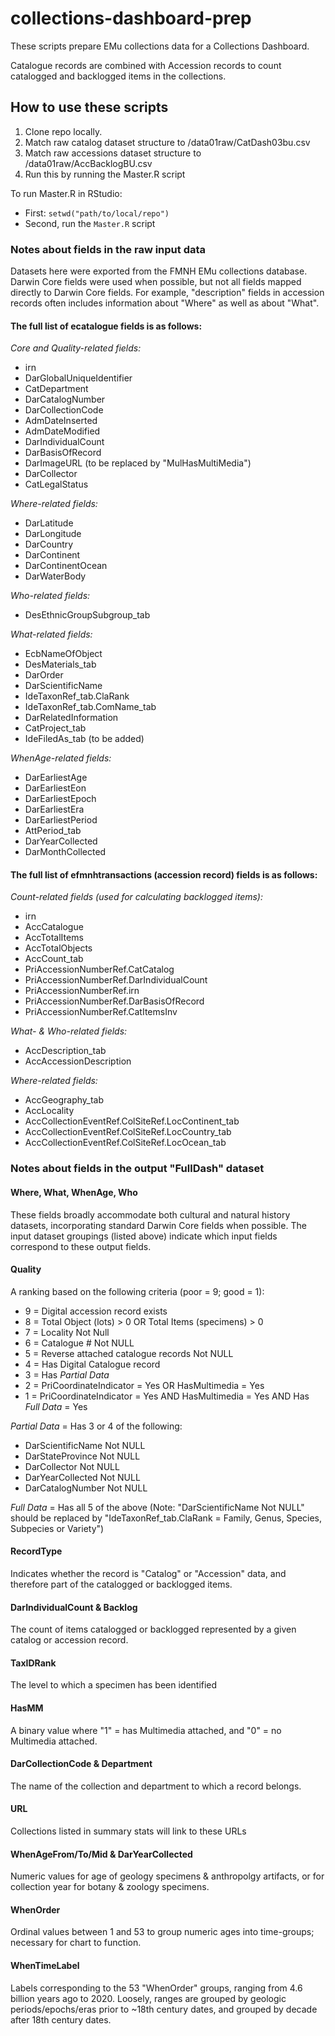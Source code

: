 # collections-dashboard-prep
These scripts prepare EMu collections data for a Collections Dashboard.

Catalogue records are combined with Accession records to count catalogged and backlogged items in the collections.

## How to use these scripts
1. Clone repo locally.
2. Match raw catalog dataset structure to /data01raw/CatDash03bu.csv
3. Match raw accessions dataset structure to /data01raw/AccBacklogBU.csv
4. Run this by running the Master.R script

To run Master.R in RStudio:
- First: `setwd("path/to/local/repo")`
- Second, run the `Master.R` script


### Notes about fields in the raw input data
Datasets here were exported from the FMNH EMu collections database. Darwin Core fields were used when possible, but not all fields mapped directly to Darwin Core fields.  For example, "description" fields in accession records often includes information about "Where" as well as about "What".

#### The full list of ecatalogue fields is as follows:
_Core and Quality-related fields:_
 - irn
 - DarGlobalUniqueIdentifier
 - CatDepartment
 - DarCatalogNumber
 - DarCollectionCode
 - AdmDateInserted
 - AdmDateModified
 - DarIndividualCount
 - DarBasisOfRecord
 - DarImageURL (to be replaced by "MulHasMultiMedia")
 - DarCollector
 - CatLegalStatus
 
_Where-related fields:_
 - DarLatitude
 - DarLongitude
 - DarCountry
 - DarContinent
 - DarContinentOcean
 - DarWaterBody
 
_Who-related fields:_
 - DesEthnicGroupSubgroup_tab
 
_What-related fields:_
 - EcbNameOfObject
 - DesMaterials_tab
 - DarOrder
 - DarScientificName
 - IdeTaxonRef_tab.ClaRank
 - IdeTaxonRef_tab.ComName_tab
 - DarRelatedInformation
 - CatProject_tab
 - IdeFiledAs_tab (to be added)
 
_WhenAge-related fields:_
 - DarEarliestAge
 - DarEarliestEon
 - DarEarliestEpoch
 - DarEarliestEra
 - DarEarliestPeriod
 - AttPeriod_tab
 - DarYearCollected
 - DarMonthCollected

#### The full list of efmnhtransactions (accession record) fields is as follows:
_Count-related fields (used for calculating backlogged items):_
 - irn
 - AccCatalogue
 - AccTotalItems
 - AccTotalObjects
 - AccCount_tab
 - PriAccessionNumberRef.CatCatalog
 - PriAccessionNumberRef.DarIndividualCount
 - PriAccessionNumberRef.irn
 - PriAccessionNumberRef.DarBasisOfRecord
 - PriAccessionNumberRef.CatItemsInv
 
_What- & Who-related fields:_
 - AccDescription_tab
 - AccAccessionDescription

_Where-related fields:_
 - AccGeography_tab
 - AccLocality
 - AccCollectionEventRef.ColSiteRef.LocContinent_tab
 - AccCollectionEventRef.ColSiteRef.LocCountry_tab
 - AccCollectionEventRef.ColSiteRef.LocOcean_tab

### Notes about fields in the output "FullDash" dataset
#### Where, What, WhenAge, Who
These fields broadly accommodate both cultural and natural history datasets, incorporating standard Darwin Core fields when possible.  The input dataset groupings (listed above) indicate which input fields correspond to these output fields.
#### Quality
A ranking based on the following criteria (poor = 9; good = 1):
 - 9 = Digital accession record exists
 - 8 = Total Object (lots) > 0 OR Total Items (specimens) > 0
 - 7 = Locality Not Null
 - 6 = Catalogue # Not NULL
 - 5 = Reverse attached catalogue records Not NULL
 - 4 = Has Digital Catalogue record
 - 3 = Has _Partial Data_
 - 2 = PriCoordinateIndicator = Yes OR HasMultimedia = Yes
 - 1 = PriCoordinateIndicator = Yes AND HasMultimedia = Yes AND Has _Full Data_ = Yes
 
 _Partial Data_ = Has 3 or 4 of the following:
 - DarScientificName Not NULL
 - DarStateProvince Not NULL
 - DarCollector Not NULL
 - DarYearCollected Not NULL
 - DarCatalogNumber Not NULL
 
 _Full Data_ = Has all 5 of the above
 (Note: "DarScientificName Not NULL" should be replaced by "IdeTaxonRef_tab.ClaRank = Family, Genus, Species, Subpecies or Variety")
 
#### RecordType
Indicates whether the record is "Catalog" or "Accession" data, and therefore part of the catalogged or backlogged items.
#### DarIndividualCount & Backlog
The count of items catalogged or backlogged represented by a given catalog or accession record.
#### TaxIDRank
The level to which a specimen has been identified
#### HasMM
A binary value where "1" = has Multimedia attached, and "0" = no Multimedia attached.
#### DarCollectionCode & Department
The name of the collection and department to which a record belongs.
#### URL
Collections listed in summary stats will link to these URLs
#### WhenAgeFrom/To/Mid & DarYearCollected
Numeric values for age of geology specimens & anthropolgy artifacts, or for collection year for botany & zoology specimens.
#### WhenOrder
Ordinal values between 1 and 53 to group numeric ages into time-groups; necessary for chart to function.
#### WhenTimeLabel
Labels corresponding to the 53 "WhenOrder" groups, ranging from 4.6 billion years ago to 2020. Loosely, ranges are grouped by geologic periods/epochs/eras prior to ~18th century dates, and grouped by decade after 18th century dates.
